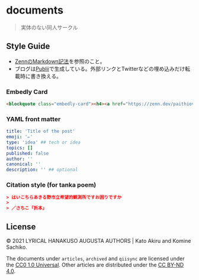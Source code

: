 # documents

> 実体のない同人サークル

## Style Guide

- [ZennのMarkdown記法](https://zenn.dev/zenn/articles/markdown-guide)を参照のこと。
- ブログは[Publii](https://getpublii.com/)で生成している。外部リンクとTwitterなどの埋め込みだけ転載時に書き換える。

### Embedly Card

```html
<blockquote class="embedly-card"><h4><a href="https://zenn.dev/paithiov909" target="_blank" rel="noopener">Post Title</a></h4></blockquote>
```

### YAML front matter

``` yaml
title: 'Title of the post'
emoji: '✏️'
type: 'idea' ## tech or idea
topics: []
published: false
author: ''
canonical: ''
description: '' ## optional
```

### Citation style (for tanka poem)

``` json
> はいこちらあきる野市立希望的観測所ですお困りですか
> 
> ／さちこ「折本」
```

## License

&copy; 2021 LYRICAL HANAKUSO AUGUSTA AUTHORS | Kato Akiru and Komine Sachiko.

The documents under `articles`, `archived` and `qiisync` are licensed under the [CC0 1.0 Universal](https://creativecommons.org/publicdomain/zero/1.0/deed.ja).
Other articles are distributed under the [CC BY-ND 4.0](https://creativecommons.org/licenses/by-nd/4.0/deed.ja).

